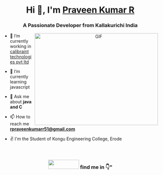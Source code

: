 <h1 align="center">Hi 👋, I'm <a href="https://Praveen-p-k.github.io.Me.io/" target="blank">
Praveen Kumar R</a></h1>
<h3 align="center">A Passionate Developer from Kallakurichi India</h3>
<a target="_blank" align="center">
  <img align="right" top="500" height="300" width="400" alt="GIF"
src="https://media.giphy.com/media/XWTENcavWkhVhobHaa/giphy.gif">
  </a>

- 🔭 I’m currently working in <a href="https://www.calibraint.com/" target="blank">calibraint technologies pvt ltd</a>

- 🌱 I’m currently learning javascript
- 💬 Ask me about **java and C**
- 📫 How to reach me **rpraveenkumarr51@gmail.com**
- ✌  I'm the Student of Kongu Engineering College, Erode

<br/>
<h3 align="center"><img src ="https://media.giphy.com/media/ToMjGpmB85mFv1D9F0k/giphy.gif" width="100" height="30 style=margin-right: 10px;"> find me in 👇" </h3>

<p align="center">
  <div align="center" class="icons-social" style="margin-left: 10px;">
        <a style="margin-left: 10px;"  target="_blank"
href="https://www.linkedin.com/in/in/praveen-kumar-278944249">
                                           <img scr="https://img.icons8.com/doodle/40/000000/linkedin--v2.png"></a>
